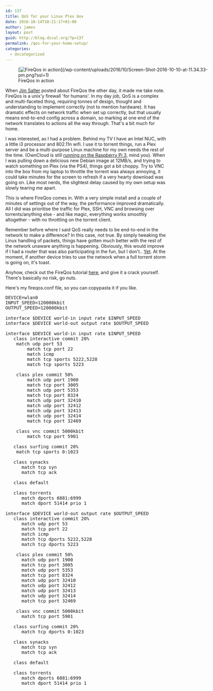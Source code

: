 ```yaml
---
id: 137
title: QoS for your Linux Plex box
date: 2016-10-14T10:21:17+01:00
author: james
layout: post
guid: http://blog.dical.org/?p=137
permalink: /qos-for-your-home-setup/
categories:
  - Uncategorized
---
```

<figure id="attachment_138" aria-describedby="caption-attachment-138" style="width: 596px" class="wp-caption aligncenter">[<img loading="lazy" class=" wp-image-138" src="/wp-content/uploads/2016/10/Screen-Shot-2016-10-10-at-11.34.33-pm.png?resize=596%2C449&#038;ssl=1" alt="FireQos in action" width="596" height="449" srcset="/wp-content/uploads/2016/10/Screen-Shot-2016-10-10-at-11.34.33-pm.png?resize=300%2C226&ssl=1 300w, /wp-content/uploads/2016/10/Screen-Shot-2016-10-10-at-11.34.33-pm.png?resize=768%2C578&ssl=1 768w, /wp-content/uploads/2016/10/Screen-Shot-2016-10-10-at-11.34.33-pm.png?resize=1024%2C771&ssl=1 1024w, /wp-content/uploads/2016/10/Screen-Shot-2016-10-10-at-11.34.33-pm.png?w=1068&ssl=1 1068w" sizes="(max-width: 596px) 85vw, 596px" data-recalc-dims="1" />](/wp-content/uploads/2016/10/Screen-Shot-2016-10-10-at-11.34.33-pm.png?ssl=1)<figcaption id="caption-attachment-138" class="wp-caption-text">FireQos in action</figcaption></figure> 

When [Jim Salter](https://twitter.com/jrssnet) posted about FireQos the other day, it made me take note. FireQos is a unix'y firewall 'for humans'. In my day job, QoS is a complex and multi-faceted thing, requiring tonnes of design, thought and understanding to implement correctly (not to mention hardware). It has dramatic effects on network traffic when set up correctly, but that usually means end-to-end config across a domain, so marking at one end of the network translates to actions all the way through. That's a bit much for home.

<!--end_excerpt-->

I was interested, as I had a problem. Behind my TV I have an Intel NUC, with a little i3 processor and 802.11n wifi. I use it to torrent things, run a Plex server and be a multi-purpose Linux machine for my own needs the rest of the time. (OwnCloud is still [running on the Raspberry Pi 3](http://blog.dical.org/2016/04/owncloud-9-0-1-on-raspberry-pi-3-step-by-step/), mind you). When I was pulling down a delicious new Debian image at 12MB/s, and trying to watch something on Plex (via the PS4), things got a bit choppy. Try to VNC into the box from my laptop to throttle the torrent was always annoying, it could take minutes for the screen to refresh if a very hearty download was going on. Like most nerds, the slightest delay caused by my own setup was slowly tearing me apart.

This is where FireQos comes in. With a very simple install and a couple of minutes of settings out of the way, the performance improved dramatically. All I did was prioritise the traffic for Plex, SSH, VNC and browsing over torrents/anything else - and like magic, everything works smoothly altogether - with no throttling on the torrent client.

Remember before where I said QoS really needs to be end-to-end in the network to make a difference? In this case, not true. By simply tweaking the Linux handling of packets, things have gotten much better with the rest of the network unaware anything is happening. Obviously, this would improve if I had a router that was also participating in the fun, but I don't.. [Yet](http://arstechnica.com/gadgets/2016/04/the-ars-guide-to-building-a-linux-router-from-scratch/). At the moment, if another device tries to use the network when a full torrent storm is going on, it's toast.

Anyhow, check out the FireQos tutorial [here](https://github.com/firehol/firehol/wiki/FireQOS-Tutorial), and give it a crack yourself. There's basically no risk, go nuts.

Here's my fireqos.conf file, so you can copypasta it if you like.

<pre class="prettyprint">DEVICE=wlan0
INPUT_SPEED=120000kbit
OUTPUT_SPEED=120000kbit

interface $DEVICE world-in input rate $INPUT_SPEED
interface $DEVICE world-out output rate $OUTPUT_SPEED

interface $DEVICE world-in input rate $INPUT_SPEED
   class interactive commit 20%
 	match udp port 53         
    	match tcp port 22             
    	match icmp                    
    	match tcp sports 5222,5228    
    	match tcp sports 5223

    class plex commit 50%
    	match udp port 1900
    	match tcp port 3005
    	match udp port 5353
    	match tcp port 8324
    	match udp port 32410
    	match udp port 32412
    	match udp port 32413
    	match udp port 32414
    	match tcp port 32469

    class vnc commit 5000kbit
    	match tcp port 5901

   class surfing commit 20%
	match tcp sports 0:1023

   class synacks            
      match tcp syn                    
      match tcp ack                 

   class default

   class torrents
      match dports 6881:6999
      match dport 51414 prio 1 

interface $DEVICE world-out output rate $OUTPUT_SPEED
   class interactive commit 20%
      match udp port 53             
      match tcp port 22             
      match icmp                    
      match tcp dports 5222,5228    
      match tcp dports 5223         

    class plex commit 50%
      match udp port 1900
      match tcp port 3005
      match udp port 5353
      match tcp port 8324
      match udp port 32410
      match udp port 32412
      match udp port 32413
      match udp port 32414
      match tcp port 32469

    class vnc commit 5000kbit
      match tcp port 5901

   class surfing commit 20%
      match tcp dports 0:1023

   class synacks                       
      match tcp syn                    
      match tcp ack                   

   class default

   class torrents
      match dports 6881:6999        
      match dport 51414 prio 1
</pre>
